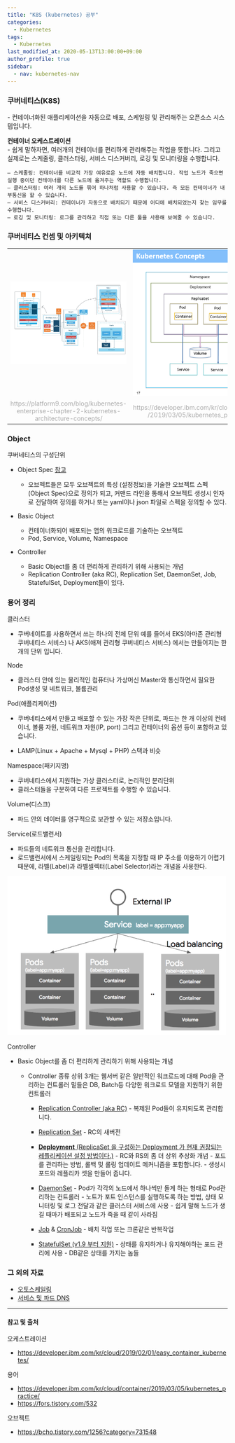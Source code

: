 ```yaml
---
title: "K8S (kubernetes) 공부"
categories: 
  - Kubernetes
tags:
  - Kubernetes
last_modified_at: 2020-05-13T13:00:00+09:00
author_profile: true
sidebar:
  - nav: kubernetes-nav
---
```



### 쿠버네티스(K8S)
\- 컨테이너화된 애플리케이션을 자동으로 배포, 스케일링 및 관리해주는 오픈소스 시스템입니다. 

**컨테이너 오케스트레이션** <br/>
\- 쉽게 말하자면, 여러개의 컨테이너를 편리하게 관리해주는 작업을 뜻합니다. 그리고 실제로는 스케줄링, 클러스터링, 서비스 디스커버리, 로깅 및 모니터링을 수행합니다.

    – 스케줄링: 컨테이너를 비교적 가장 여유로운 노드에 자동 배치합니다. 작업 노드가 죽으면 실행 중이던 컨테이너를 다른 노드에 옮겨주는 역할도 수행합니다.
    – 클러스터링: 여러 개의 노드를 묶어 하나처럼 사용할 수 있습니다. 즉 모든 컨테이너가 내부통신을 할 수 있습니다.
    – 서비스 디스커버리: 컨테이너가 자동으로 배치되기 때문에 어디에 배치되었는지 찾는 임무를 수행합니다.
    – 로깅 및 모니터링: 로그를 관리하고 직접 또는 다른 툴을 사용해 보여줄 수 있습니다.

### 쿠버네티스 컨셉 및 아키텍쳐
<table style="text-align:center;">
    <tr>
        <td width="70%">
            <img src="/assets/img/posts/kubernetes/study/k8s-concept.png"/>        
        </td>
        <td>
            <img src="/assets/img/posts/kubernetes/study/k8s-concept2.png"/>
        </td>
    </tr>
    <tr style="color:#aaaaaa;">
        <td>
            https://platform9.com/blog/kubernetes-enterprise-chapter-2-kubernetes-architecture-concepts/
        </td>
        <td>
            https://developer.ibm.com/kr/cloud/container
            /2019/03/05/kubernetes_practice/
        </td>
    </tr>    
</table>


### Object

쿠버네티스의 구성단위

 - Object Spec [참고](https://kubernetes.io/ko/docs/concepts/overview/working-with-objects/kubernetes-objects/)
   - 오브젝트들은 모두 오브젝트의 특성 (설정정보)을 기술한 오브젝트 스펙 (Object Spec)으로 정의가 되고, 커맨드 라인을 통해서 오브젝트 생성시 인자로 전달하여 정의를 하거나 또는 yaml이나 json 파일로 스펙을 정의할 수 있다.

 - Basic Object
   - 컨테이너화되어 배포되는 앱의 워크로드를 기술하는 오브젝트
   - Pod, Service, Volume, Namespace

 - Controller
   - Basic Object를 좀 더 편리하게 관리하기 위해 사용되는 개념
   - Replication Controller (aka RC), Replication Set, DaemonSet, Job, StatefulSet, Deployment들이 있다.


### 용어 정리

클러스터
- 쿠버네이트를 사용하면서 쓰는 하나의 전체 단위
예를 들어서 EKS(아마존 관리형 쿠버네티스 서비스) 나 AKS(애져 관리형 쿠버네티스 서비스) 에서는 만들어지는 한 개의 단위 입니다.

Node
- 클러스터 안에 있는 물리적인 컴퓨터나 가상머신
Master와 통신하면서 필요한 Pod생성 및 네트워크, 볼륨관리

Pod(애플리케이션)
- 쿠버네티스에서 만들고 배포할 수 있는 가장 작은 단위로, 파드는 한 개 이상의 컨테이너, 볼륨 자원, 네트워크 자원(IP, port) 그리고 컨테이너의 옵션 등이 포함하고 있습니다.

- LAMP(Linux + Apache + Mysql + PHP) 스택과 비슷

Namespace(패키지명)
- 쿠버네티스에서 지원하는 가상 클러스터로, 논리적인 분리단위
- 클러스터들을 구분하여 다른 프로젝트를 수행할 수 있습니다.

Volume(디스크)
- 파드 안의 데이터를 영구적으로 보관할 수 있는 저장소입니다.

Service(로드밸런서)
- 파드들의 네트워크 통신을 관리합니다.
- 로드밸런서에서 스케일링되는 Pod의 목록을 지정할 때 IP 주소를 이용하기 어렵기 때문에,
라벨(Label)과 라벨셀렉터(Label Selector)라는 개념을 사용한다.
<img src="/assets/img/posts/kubernetes/study/Service.png" alt="drawing" width="500px">

Controller
- Basic Object를 좀 더 편리하게 관리하기 위해 사용되는 개념
  
  - Controller 종류
  상위 3개는 웹서버 같은 일반적인 워크로드에 대해 Pod을 관리하는 컨트롤러
  밑들은 DB, Batch등 다양한 워크로드 모델을 지원하기 위한 컨트롤러

    - [Replication Controller (aka RC)](https://kubernetes.io/ko/docs/concepts/workloads/controllers/replicationcontroller/)
        \- 복제된 Pod들이 유지되도록 관리합니다.    

    - [Replication Set](https://kubernetes.io/ko/docs/concepts/workloads/controllers/replicaset/)
        \- RC의 새버전

    - [**Deployment** (ReplicaSet 을 구성하는 Deployment 가 현재 권장되는 레플리케이션 설정 방법이다.)](https://kubernetes.io/ko/docs/concepts/workloads/controllers/deployment/)
        \- RC와 RS의 좀 더 상위 추상화 개념
        \- 포드를 관리하는 방법, 롤백 및 롤링 업데이트 메커니즘을 포함합니다.
        \- 생성시 포드와 레플리카 셋을 만들어 줍니다.

    - [DaemonSet](https://kubernetes.io/ko/docs/concepts/workloads/controllers/daemonset/)
        \- Pod가 각각의 노드에서 하나씩만 돌게 하는 형태로 Pod관리하는 컨트롤러
        \- 노트가 포트 인스턴스를 실행하도록 하는 방법, 상태 모니터링 및 로그 전달과 같은 클러스터 서비스에 사용
        \- 쉽게 말해 노드가 생길 때마가 배포되고 노드가 죽을 때 같이 사라짐

    - [Job](https://kubernetes.io/ko/docs/concepts/workloads/controllers/jobs-run-to-completion/) & [CronJob](https://kubernetes.io/ko/docs/concepts/workloads/controllers/cron-jobs/)
        \-  배치 작업 또는 크론같은 반복작업 

    - [StatefulSet (v1.9 부터 지원)](https://kubernetes.io/ko/docs/concepts/workloads/controllers/statefulset/)
        \- 상태를 유지하거나 유지해야하는 포드 관리에 사용
        \- DB같은 상태를 가지는 놈들
        
### 그 외의 자료

- [오토스케일링](https://kubernetes.io/ko/docs/tasks/run-application/horizontal-pod-autoscale/)
- [서비스 및 파드 DNS](https://kubernetes.io/ko/docs/concepts/services-networking/dns-pod-service/)


---
#### 참고 및 출처

오케스트레이션
- https://developer.ibm.com/kr/cloud/2019/02/01/easy_container_kubernetes/

용어
- https://developer.ibm.com/kr/cloud/container/2019/03/05/kubernetes_practice/
- https://fors.tistory.com/532

오브젝트
- https://bcho.tistory.com/1256?category=731548